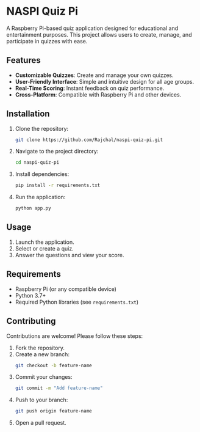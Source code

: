 # NASPI Quiz Pi

A Raspberry Pi-based quiz application designed for educational and entertainment purposes. This project allows users to create, manage, and participate in quizzes with ease.

## Features

- **Customizable Quizzes**: Create and manage your own quizzes.
- **User-Friendly Interface**: Simple and intuitive design for all age groups.
- **Real-Time Scoring**: Instant feedback on quiz performance.
- **Cross-Platform**: Compatible with Raspberry Pi and other devices.

## Installation

1. Clone the repository:
    ```bash
    git clone https://github.com/Rajchal/naspi-quiz-pi.git
    ```
2. Navigate to the project directory:
    ```bash
    cd naspi-quiz-pi
    ```
3. Install dependencies:
    ```bash
    pip install -r requirements.txt
    ```
4. Run the application:
    ```bash
    python app.py
    ```

## Usage

1. Launch the application.
2. Select or create a quiz.
3. Answer the questions and view your score.

## Requirements

- Raspberry Pi (or any compatible device)
- Python 3.7+
- Required Python libraries (see `requirements.txt`)

## Contributing

Contributions are welcome! Please follow these steps:

1. Fork the repository.
2. Create a new branch:
    ```bash
    git checkout -b feature-name
    ```
3. Commit your changes:
    ```bash
    git commit -m "Add feature-name"
    ```
4. Push to your branch:
    ```bash
    git push origin feature-name
    ```
5. Open a pull request.




